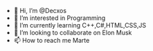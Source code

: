 - 👋 Hi, I’m @Decxos
- 👀 I’m interested in Programming
- 🌱 I’m currently learning C++,C#,HTML,CSS,JS
- 💞️ I’m looking to collaborate on Elon Musk
- 📫 How to reach me Marte

<!---
Decxos/Decxos is a ✨ special ✨ repository because its `README.md` (this file) appears on your GitHub profile.
You can click the Preview link to take a look at your changes.
--->
